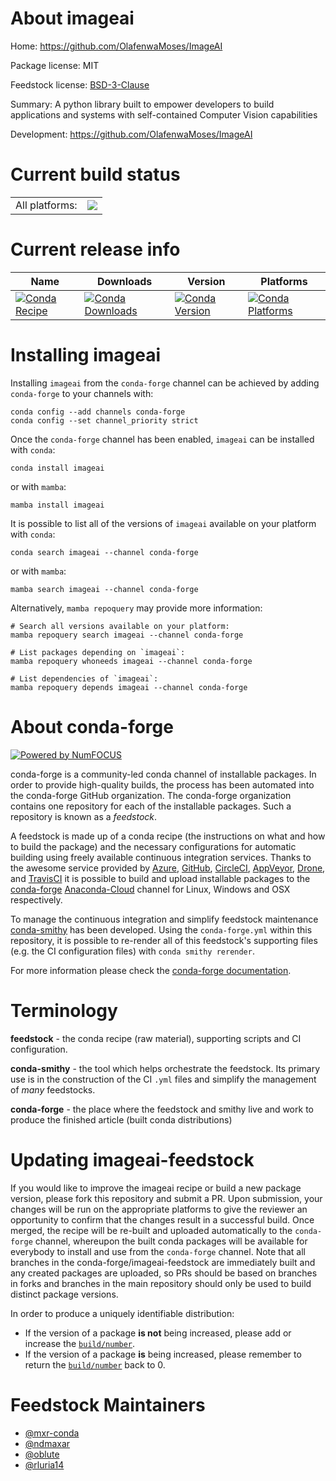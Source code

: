 About imageai
=============

Home: https://github.com/OlafenwaMoses/ImageAI

Package license: MIT

Feedstock license: [BSD-3-Clause](https://github.com/conda-forge/imageai-feedstock/blob/main/LICENSE.txt)

Summary: A python library built to empower developers to build applications and systems  with self-contained Computer Vision capabilities

Development: https://github.com/OlafenwaMoses/ImageAI

Current build status
====================


<table><tr><td>All platforms:</td>
    <td>
      <a href="https://dev.azure.com/conda-forge/feedstock-builds/_build/latest?definitionId=10336&branchName=main">
        <img src="https://dev.azure.com/conda-forge/feedstock-builds/_apis/build/status/imageai-feedstock?branchName=main">
      </a>
    </td>
  </tr>
</table>

Current release info
====================

| Name | Downloads | Version | Platforms |
| --- | --- | --- | --- |
| [![Conda Recipe](https://img.shields.io/badge/recipe-imageai-green.svg)](https://anaconda.org/conda-forge/imageai) | [![Conda Downloads](https://img.shields.io/conda/dn/conda-forge/imageai.svg)](https://anaconda.org/conda-forge/imageai) | [![Conda Version](https://img.shields.io/conda/vn/conda-forge/imageai.svg)](https://anaconda.org/conda-forge/imageai) | [![Conda Platforms](https://img.shields.io/conda/pn/conda-forge/imageai.svg)](https://anaconda.org/conda-forge/imageai) |

Installing imageai
==================

Installing `imageai` from the `conda-forge` channel can be achieved by adding `conda-forge` to your channels with:

```
conda config --add channels conda-forge
conda config --set channel_priority strict
```

Once the `conda-forge` channel has been enabled, `imageai` can be installed with `conda`:

```
conda install imageai
```

or with `mamba`:

```
mamba install imageai
```

It is possible to list all of the versions of `imageai` available on your platform with `conda`:

```
conda search imageai --channel conda-forge
```

or with `mamba`:

```
mamba search imageai --channel conda-forge
```

Alternatively, `mamba repoquery` may provide more information:

```
# Search all versions available on your platform:
mamba repoquery search imageai --channel conda-forge

# List packages depending on `imageai`:
mamba repoquery whoneeds imageai --channel conda-forge

# List dependencies of `imageai`:
mamba repoquery depends imageai --channel conda-forge
```


About conda-forge
=================

[![Powered by
NumFOCUS](https://img.shields.io/badge/powered%20by-NumFOCUS-orange.svg?style=flat&colorA=E1523D&colorB=007D8A)](https://numfocus.org)

conda-forge is a community-led conda channel of installable packages.
In order to provide high-quality builds, the process has been automated into the
conda-forge GitHub organization. The conda-forge organization contains one repository
for each of the installable packages. Such a repository is known as a *feedstock*.

A feedstock is made up of a conda recipe (the instructions on what and how to build
the package) and the necessary configurations for automatic building using freely
available continuous integration services. Thanks to the awesome service provided by
[Azure](https://azure.microsoft.com/en-us/services/devops/), [GitHub](https://github.com/),
[CircleCI](https://circleci.com/), [AppVeyor](https://www.appveyor.com/),
[Drone](https://cloud.drone.io/welcome), and [TravisCI](https://travis-ci.com/)
it is possible to build and upload installable packages to the
[conda-forge](https://anaconda.org/conda-forge) [Anaconda-Cloud](https://anaconda.org/)
channel for Linux, Windows and OSX respectively.

To manage the continuous integration and simplify feedstock maintenance
[conda-smithy](https://github.com/conda-forge/conda-smithy) has been developed.
Using the ``conda-forge.yml`` within this repository, it is possible to re-render all of
this feedstock's supporting files (e.g. the CI configuration files) with ``conda smithy rerender``.

For more information please check the [conda-forge documentation](https://conda-forge.org/docs/).

Terminology
===========

**feedstock** - the conda recipe (raw material), supporting scripts and CI configuration.

**conda-smithy** - the tool which helps orchestrate the feedstock.
                   Its primary use is in the construction of the CI ``.yml`` files
                   and simplify the management of *many* feedstocks.

**conda-forge** - the place where the feedstock and smithy live and work to
                  produce the finished article (built conda distributions)


Updating imageai-feedstock
==========================

If you would like to improve the imageai recipe or build a new
package version, please fork this repository and submit a PR. Upon submission,
your changes will be run on the appropriate platforms to give the reviewer an
opportunity to confirm that the changes result in a successful build. Once
merged, the recipe will be re-built and uploaded automatically to the
`conda-forge` channel, whereupon the built conda packages will be available for
everybody to install and use from the `conda-forge` channel.
Note that all branches in the conda-forge/imageai-feedstock are
immediately built and any created packages are uploaded, so PRs should be based
on branches in forks and branches in the main repository should only be used to
build distinct package versions.

In order to produce a uniquely identifiable distribution:
 * If the version of a package **is not** being increased, please add or increase
   the [``build/number``](https://docs.conda.io/projects/conda-build/en/latest/resources/define-metadata.html#build-number-and-string).
 * If the version of a package **is** being increased, please remember to return
   the [``build/number``](https://docs.conda.io/projects/conda-build/en/latest/resources/define-metadata.html#build-number-and-string)
   back to 0.

Feedstock Maintainers
=====================

* [@mxr-conda](https://github.com/mxr-conda/)
* [@ndmaxar](https://github.com/ndmaxar/)
* [@oblute](https://github.com/oblute/)
* [@rluria14](https://github.com/rluria14/)

